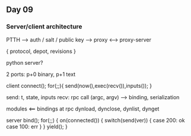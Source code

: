 ## Day 09

### Server/client architecture

PTTH --> auth / salt / public key --> proxy <--> proxy-server

{ protocol, depot, revisions }

python server?

2 ports: p+0 binary, p+1 text

client
connect();
for(;;){
    send(now(),exec(recv()),inputs());
}

send: t, state, inputs
recv: rpc call (argc, argv) --> binding, serialization

modules <== bindings at rpc
dynload, dynclose, dynlist, dynget

server
bind();
for(;;) {
    on(connected()) {
        switch(send(ver)) {
        case 200: ok
        case 100: err
        }
    }
    yield();
}
